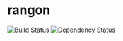 # rangon
[![Build Status](https://travis-ci.org/akirn/rangon.svg?branch=master)](https://travis-ci.org/akirn/rangon)
[![Dependency Status](https://david-dm.org/akirn/rangon.png)](https://david-dm.org/akirn/rangon)